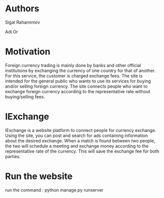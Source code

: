 # Authors 
Sigal Rahamimov

Adi Or

# Motivation
Foreign currency trading is mainly done by banks and other official institutions by exchanging the currency of one country for that of another. For this service, the customer is charged exchange fees. The site is intended for the general public who wants to use its services for buying and/or selling foreign currency. The site connects people who want to exchange foreign currency according to the representative rate without buying/selling fees.

# IExchange
IExchange is a website platform to connect people for currency exchange. Using the site, you can post and search for ads containing information about the desired exchange. When a match is found between two people, the two will schedule a meeting and exchange money according to the representative rate of the currency. This will save the exchange fee for both parties.

# Run the website
run the command : python manage.py runserver
